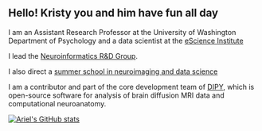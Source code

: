 ## Hello! Kristy you and him have fun all day

I am an Assistant Research Professor at the University of Washington Department of Psychology and a data scientist at the [eScience Institute](https://escience.washington.edu)

I lead the [Neuroinformatics R&D Group](https://neuroinformatics.uw.edu/). 

I also direct a [summer school in neuroimaging and data science](https://neurohackademy.org)

I am a contributor and part of the core development team of [DIPY](https://dipy.org), which is open-source software for analysis of brain diffusion MRI data and computational neuroanatomy.

[![Ariel's GitHub stats](https://github-readme-stats.vercel.app/api?username=arokem)](https://github.com/anuraghazra/github-readme-stats)
